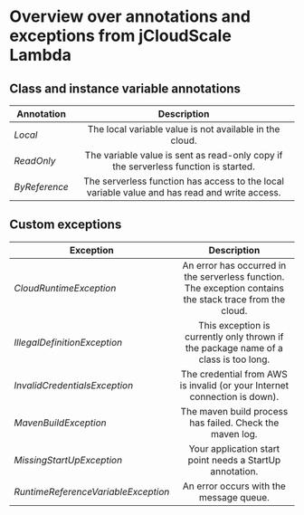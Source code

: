 # Overview over annotations and exceptions from jCloudScale Lambda 

## Class and instance variable annotations

| Annotation        | Description   | 
| -------------     |:-------------:| 
| *Local*           | The local variable value is not available in the cloud. |
| *ReadOnly*        | The variable value is sent as read-only copy if the serverless function is started. |
| *ByReference*     | The serverless function has access to the local variable value and has read and write access.  |

## Custom exceptions

| Exception                           | Description   | 
| -------------                       |:-------------:| 
| *CloudRuntimeException*             | An error has occurred in the serverless function. The exception contains the stack trace from the cloud. |
| *IllegalDefinitionException*        | This exception is currently only thrown if the package name of a class is too long. |
| *InvalidCredentialsException*       | The credential from AWS is invalid (or your Internet connection is down). |
| *MavenBuildException*               | The maven build process has failed. Check the maven log. |
| *MissingStartUpException*           | Your application start point needs a StartUp annotation. |
| *RuntimeReferenceVariableException* | An error occurs with the message queue. |


